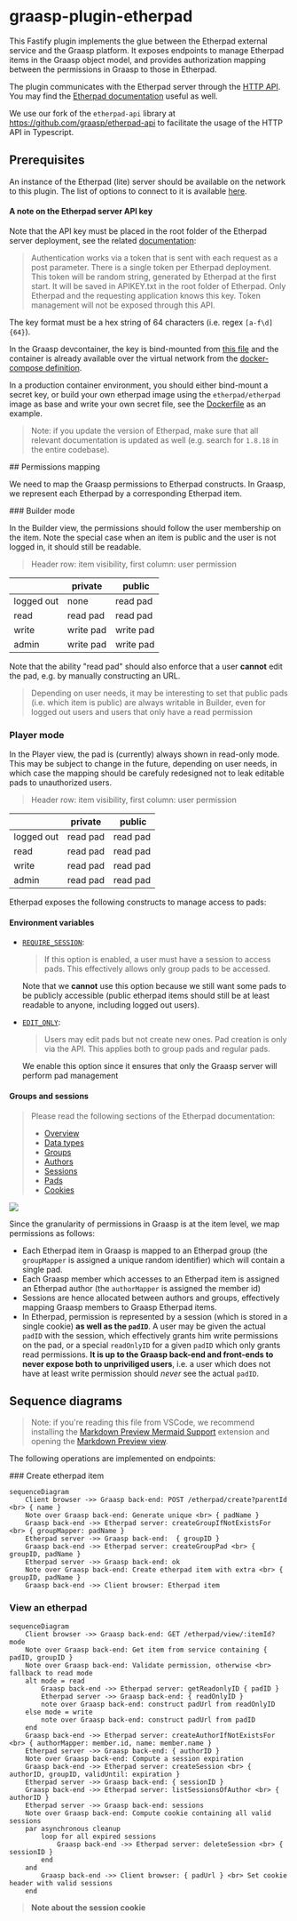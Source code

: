 # graasp-plugin-etherpad

This Fastify plugin implements the glue between the Etherpad external service and the Graasp platform. It exposes endpoints to manage Etherpad items in the Graasp object model, and provides authorization mapping between the permissions in Graasp to those in Etherpad.

The plugin communicates with the Etherpad server through the [HTTP API](https://etherpad.org/doc/v1.8.18/#index_http-api). You may find the [Etherpad documentation](https://etherpad.org/doc/v1.8.18/) useful as well.

We use our fork of the `etherpad-api` library at https://github.com/graasp/etherpad-api to facilitate the usage of the HTTP API in Typescript.

## Prerequisites

An instance of the Etherpad (lite) server should be available on the network to this plugin. The list of options to connect to it is available [here](types.ts).

#### A note on the Etherpad server API key

Note that the API key must be placed in the root folder of the Etherpad server deployment, see the related [documentation](https://etherpad.org/doc/v1.8.18/#index_authentication):

> Authentication works via a token that is sent with each request as a post parameter. There is a single token per Etherpad deployment. This token will be random string, generated by Etherpad at the first start. It will be saved in APIKEY.txt in the root folder of Etherpad. Only Etherpad and the requesting application knows this key. Token management will not be exposed through this API.

The key format must be a hex string of 64 characters (i.e. regex `[a-f\d]{64}`).

In the Graasp devcontainer, the key is bind-mounted from [this file](../../../../../.devcontainer/etherpad/devApiKey.txt) and the container is already available over the virtual network from the [docker-compose definition](../../../../../.devcontainer/docker-compose.yml).

In a production container environment, you should either bind-mount a secret key, or build your own etherpad image using the `etherpad/etherpad` image as base and write your own secret file, see the [Dockerfile](Dockerfile) as an example.

> Note: if you update the version of Etherpad, make sure that all relevant documentation is updated as well (e.g. search for `1.8.18` in the entire codebase).

## Permissions mapping

We need to map the Graasp permissions to Etherpad constructs. In Graasp, we represent each Etherpad by a corresponding Etherpad item.

### Builder mode

In the Builder view, the permissions should follow the user membership on the item. Note the special case when an item is public and the user is not logged in, it should still be readable.

> Header row: item visibility, first column: user permission

|            | private   |  public   |
| ---------- | --------- | --------- |
| logged out | none      | read pad  |
| read       | read pad  | read pad  |
| write      | write pad | write pad |
| admin      | write pad | write pad |

Note that the ability "read pad" should also enforce that a user **cannot** edit the pad, e.g. by manually constructing an URL.

> Depending on user needs, it may be interesting to set that public pads (i.e. which item is public) are always writable in Builder, even for logged out users and users that only have a read permission

### Player mode

In the Player view, the pad is (currently) always shown in read-only mode. This may be subject to change in the future, depending on user needs, in which case the mapping should be carefuly redesigned not to leak editable pads to unauthorized users.

> Header row: item visibility, first column: user permission

|            | private  |  public  |
| ---------- | -------- | -------- |
| logged out | read pad | read pad |
| read       | read pad | read pad |
| write      | read pad | read pad |
| admin      | read pad | read pad |

Etherpad exposes the following constructs to manage access to pads:

#### Environment variables

- [`REQUIRE_SESSION`](https://etherpad.org/doc/v1.8.18/#index_advanced):

  > If this option is enabled, a user must have a session to access pads. This effectively allows only group pads to be accessed.

  Note that we **cannot** use this option because we still want some pads to be publicly accessible (public etherpad items should still be at least readable to anyone, including logged out users).

- [`EDIT_ONLY`](https://etherpad.org/doc/v1.8.18/#index_advanced):

  > Users may edit pads but not create new ones. Pad creation is only via the API. This applies both to group pads and regular pads.

  We enable this option since it ensures that only the Graasp server will perform pad management

#### Groups and sessions

> Please read the following sections of the Etherpad documentation:
>
> - [Overview](https://etherpad.org/doc/v1.8.18/#index_overview)
> - [Data types](https://etherpad.org/doc/v1.8.18/#index_data-types)
> - [Groups](https://etherpad.org/doc/v1.8.18/#index_groups)
> - [Authors](https://etherpad.org/doc/v1.8.18/#index_author)
> - [Sessions](https://etherpad.org/doc/v1.8.18/#index_session)
> - [Pads](https://etherpad.org/doc/v1.8.18/#index_pad)
> - [Cookies](https://etherpad.org/doc/v1.8.18/#index_cookies)

![](https://i.imgur.com/d0nWp.png)

Since the granularity of permissions in Graasp is at the item level, we map permissions as follows:

- Each Etherpad item in Graasp is mapped to an Etherpad group (the `groupMapper` is assigned a unique random identifier) which will contain a single pad.
- Each Graasp member which accesses to an Etherpad item is assigned an Etherpad author (the `authorMapper` is assigned the member id)
- Sessions are hence allocated between authors and groups, effectively mapping Graasp members to Graasp Etherpad items.
- In Etherpad, permission is represented by a session (which is stored in a single cookie) **as well as the `padID`**. A user may be given the actual ` padID` with the session, which effectively grants him write permissions on the pad, or a special `readOnlyID` for a given `padID` which only grants read permissions. **It is up to the Graasp back-end and front-ends to never expose both to unpriviliged users**, i.e. a user which does not have at least write permission should _never_ see the actual `padID`.

## Sequence diagrams

> Note: if you're reading this file from VSCode, we recommend installing the [Markdown Preview Mermaid Support](https://marketplace.visualstudio.com/items?itemName=bierner.markdown-mermaid) extension and opening the [Markdown Preview view](https://code.visualstudio.com/docs/languages/markdown#_markdown-preview).

The following operations are implemented on endpoints:

### Create etherpad item

```mermaid
sequenceDiagram
    Client browser ->> Graasp back-end: POST /etherpad/create?parentId <br> { name }
    Note over Graasp back-end: Generate unique <br> { padName }
    Graasp back-end ->> Etherpad server: createGroupIfNotExistsFor <br> { groupMapper: padName }
    Etherpad server ->> Graasp back-end:  { groupID }
    Graasp back-end ->> Etherpad server: createGroupPad <br> { groupID, padName }
    Etherpad server ->> Graasp back-end: ok
    Note over Graasp back-end: Create etherpad item with extra <br> { groupID, padName }
    Graasp back-end ->> Client browser: Etherpad item
```

### View an etherpad

```mermaid
sequenceDiagram
    Client browser ->> Graasp back-end: GET /etherpad/view/:itemId?mode
    Note over Graasp back-end: Get item from service containing { padID, groupID }
    Note over Graasp back-end: Validate permission, otherwise <br> fallback to read mode
    alt mode = read
        Graasp back-end ->> Etherpad server: getReadonlyID { padID }
        Etherpad server ->> Graasp back-end: { readOnlyID }
        note over Graasp back-end: construct padUrl from readOnlyID
    else mode = write
        note over Graasp back-end: construct padUrl from padID
    end
    Graasp back-end ->> Etherpad server: createAuthorIfNotExistsFor <br> { authorMapper: member.id, name: member.name }
    Etherpad server ->> Graasp back-end: { authorID }
    Note over Graasp back-end: Compute a session expiration
    Graasp back-end ->> Etherpad server: createSession <br> { authorID, groupID, validUntil: expiration }
    Etherpad server ->> Graasp back-end: { sessionID }
    Graasp back-end ->> Etherpad server: listSessionsOfAuthor <br> { authorID }
    Etherpad server ->> Graasp back-end: sessions
    Note over Graasp back-end: Compute cookie containing all valid sessions
    par asynchronous cleanup
        loop for all expired sessions
            Graasp back-end ->> Etherpad server: deleteSession <br> { sessionID }
        end
    and
        Graasp back-end ->> Client browser: { padUrl } <br> Set cookie header with valid sessions
    end
```

> **Note about the session cookie**
